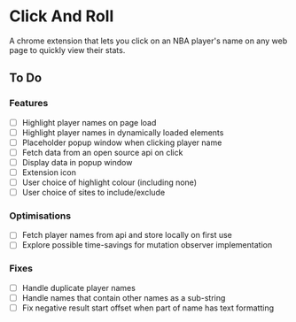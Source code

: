# Click And Roll

A chrome extension that lets you click on an NBA player's name on any web page to quickly view their stats.

## To Do

### Features

- [ ] Highlight player names on page load
- [ ] Highlight player names in dynamically loaded elements
- [ ] Placeholder popup window when clicking player name
- [ ] Fetch data from an open source api on click
- [ ] Display data in popup window
- [ ] Extension icon
- [ ] User choice of highlight colour (including none)
- [ ] User choice of sites to include/exclude

### Optimisations

- [ ] Fetch player names from api and store locally on first use
- [ ] Explore possible time-savings for mutation observer implementation

### Fixes

- [ ] Handle duplicate player names
- [ ] Handle names that contain other names as a sub-string
- [ ] Fix negative result start offset when part of name has text formatting
